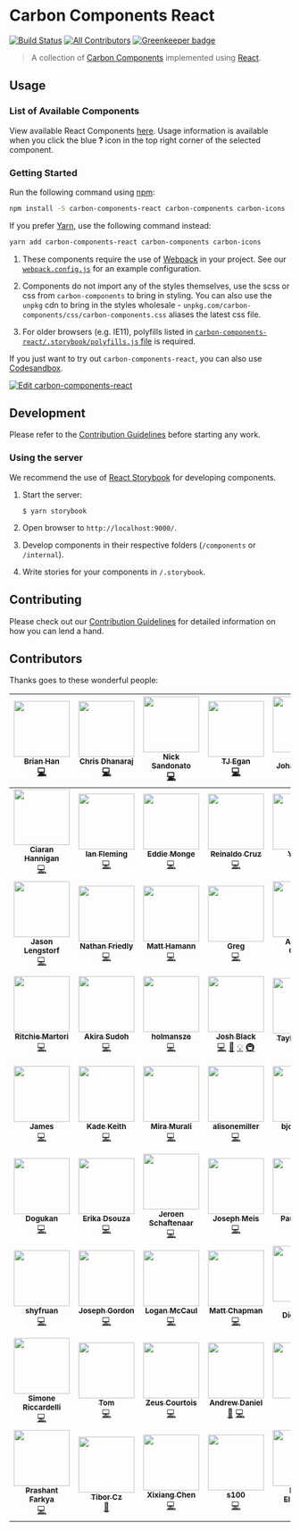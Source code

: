 # Carbon Components React

[![Build Status](https://travis-ci.org/IBM/carbon-components-react.svg?branch=master)](https://travis-ci.org/IBM/carbon-components-react)
[![All Contributors](https://img.shields.io/badge/all_contributors-61-orange.svg?style=flat-square)](#contributors)
[![Greenkeeper badge](https://badges.greenkeeper.io/IBM/carbon-components-react.svg)](https://greenkeeper.io/)

> A collection of [Carbon Components](https://github.com/IBM/carbon-components) implemented using [React](https://facebook.github.io/react/).

## Usage

### List of Available Components

View available React Components [here](http://react.carbondesignsystem.com). Usage information is available when you click the blue **?** icon in the top right corner of the selected component.

### Getting Started

Run the following command using [npm](https://www.npmjs.com/):

```bash
npm install -S carbon-components-react carbon-components carbon-icons
```

If you prefer [Yarn](https://yarnpkg.com/en/), use the following command instead:

```bash
yarn add carbon-components-react carbon-components carbon-icons
```

1. These components require the use of [Webpack](http://webpack.github.io/docs/tutorials/getting-started/) in your project. See our [`webpack.config.js`](/.storybook/webpack.config.js) for an example configuration.

2. Components do not import any of the styles themselves, use the scss or css from `carbon-components` to bring in styling. You can also use the `unpkg` cdn to bring in the styles wholesale - `unpkg.com/carbon-components/css/carbon-components.css` aliases the latest css file.

3. For older browsers (e.g. IE11), polyfills listed in [`carbon-components-react/.storybook/polyfills.js` file](./.storybook/polyfills.js) is required.

If you just want to try out `carbon-components-react`, you can also use [Codesandbox](https://codesandbox.io).

[![Edit carbon-components-react](https://codesandbox.io/static/img/play-codesandbox.svg)](https://codesandbox.io/s/x2mjypo6pp)

## Development

Please refer to the [Contribution Guidelines](./.github/CONTRIBUTING.md) before starting any work.

### Using the server

We recommend the use of [React Storybook](https://github.com/storybooks/react-storybook) for developing components.

1. Start the server:

   ```
   $ yarn storybook
   ```

2. Open browser to `http://localhost:9000/`.

3. Develop components in their respective folders (`/components` or `/internal`).

4. Write stories for your components in `/.storybook`.

## Contributing

Please check out our [Contribution Guidelines](./.github/CONTRIBUTING.md) for detailed information on how you can lend a hand.

## Contributors

Thanks goes to these wonderful people:

<!-- ALL-CONTRIBUTORS-LIST:START - Do not remove or modify this section -->

<!-- prettier-ignore -->
| [<img src="https://avatars3.githubusercontent.com/u/4185382?v=4" width="100px;"/><br /><sub><b>Brian Han</b></sub>](https://github.com/hellobrian)<br />[💻](https://github.com/carbon-design-system/carbon-components-react/commits?author=hellobrian "Code") | [<img src="https://avatars2.githubusercontent.com/u/1266014?v=4" width="100px;"/><br /><sub><b>Chris Dhanaraj</b></sub>](http://twitter.com/chrisdhanaraj)<br />[💻](https://github.com/carbon-design-system/carbon-components-react/commits?author=chrisdhanaraj "Code") | [<img src="https://avatars0.githubusercontent.com/u/181819?v=4" width="100px;"/><br /><sub><b>Nick Sandonato</b></sub>](https://github.com/nsand)<br />[💻](https://github.com/carbon-design-system/carbon-components-react/commits?author=nsand "Code") | [<img src="https://avatars1.githubusercontent.com/u/11928039?v=4" width="100px;"/><br /><sub><b>TJ Egan</b></sub>](http://tw15egan.github.io/portfolio)<br />[💻](https://github.com/carbon-design-system/carbon-components-react/commits?author=tw15egan "Code") | [<img src="https://avatars0.githubusercontent.com/u/5447411?v=4" width="100px;"/><br /><sub><b>Mari Johannessen</b></sub>](http://www.marijohannessen.com)<br />[💻](https://github.com/carbon-design-system/carbon-components-react/commits?author=marijohannessen "Code") | [<img src="https://avatars1.githubusercontent.com/u/8836958?v=4" width="100px;"/><br /><sub><b>Sam Doyle</b></sub>](https://github.com/sam1463)<br />[💻](https://github.com/carbon-design-system/carbon-components-react/commits?author=sam1463 "Code") | [<img src="https://avatars0.githubusercontent.com/u/6420214?v=4" width="100px;"/><br /><sub><b>alex weidner</b></sub>](https://github.com/shimmerjs)<br />[💻](https://github.com/carbon-design-system/carbon-components-react/commits?author=shimmerjs "Code") |
| :---: | :---: | :---: | :---: | :---: | :---: | :---: |
| [<img src="https://avatars0.githubusercontent.com/u/13645183?v=4" width="100px;"/><br /><sub><b>Ciaran Hannigan</b></sub>](https://github.com/CiaranHannigan)<br />[💻](https://github.com/carbon-design-system/carbon-components-react/commits?author=CiaranHannigan "Code") | [<img src="https://avatars2.githubusercontent.com/u/5481782?v=4" width="100px;"/><br /><sub><b>Ian Fleming</b></sub>](http://ianfleming.me/)<br />[💻](https://github.com/carbon-design-system/carbon-components-react/commits?author=iangfleming "Code") | [<img src="https://avatars3.githubusercontent.com/u/127535?v=4" width="100px;"/><br /><sub><b>Eddie Monge</b></sub>](http://eddiemonge.com)<br />[💻](https://github.com/carbon-design-system/carbon-components-react/commits?author=eddiemonge "Code") | [<img src="https://avatars3.githubusercontent.com/u/4438261?v=4" width="100px;"/><br /><sub><b>Reinaldo Cruz</b></sub>](http://www.reicruz.com/)<br />[💻](https://github.com/carbon-design-system/carbon-components-react/commits?author=reicruz "Code") | [<img src="https://avatars3.githubusercontent.com/u/16092291?v=4" width="100px;"/><br /><sub><b>Yu Cao</b></sub>](https://github.com/ycao56)<br />[💻](https://github.com/carbon-design-system/carbon-components-react/commits?author=ycao56 "Code") | [<img src="https://avatars1.githubusercontent.com/u/20566244?v=4" width="100px;"/><br /><sub><b>Megan Becvarik</b></sub>](https://github.com/mbecvarik)<br />[💻](https://github.com/carbon-design-system/carbon-components-react/commits?author=mbecvarik "Code") | [<img src="https://avatars0.githubusercontent.com/u/21059894?v=4" width="100px;"/><br /><sub><b>Astha</b></sub>](https://github.com/AsthaJain1)<br />[💻](https://github.com/carbon-design-system/carbon-components-react/commits?author=AsthaJain1 "Code") |
| [<img src="https://avatars2.githubusercontent.com/u/163561?v=4" width="100px;"/><br /><sub><b>Jason Lengstorf</b></sub>](https://code.lengstorf.com)<br />[💻](https://github.com/carbon-design-system/carbon-components-react/commits?author=jlengstorf "Code") | [<img src="https://avatars3.githubusercontent.com/u/114976?v=4" width="100px;"/><br /><sub><b>Nathan Friedly</b></sub>](http://nfriedly.com/)<br />[💻](https://github.com/carbon-design-system/carbon-components-react/commits?author=nfriedly "Code") | [<img src="https://avatars2.githubusercontent.com/u/130131?v=4" width="100px;"/><br /><sub><b>Matt Hamann</b></sub>](http://mhamann.com)<br />[💻](https://github.com/carbon-design-system/carbon-components-react/commits?author=mhamann "Code") | [<img src="https://avatars1.githubusercontent.com/u/2159110?v=4" width="100px;"/><br /><sub><b>Greg</b></sub>](https://github.com/gferreri)<br />[💻](https://github.com/carbon-design-system/carbon-components-react/commits?author=gferreri "Code") | [<img src="https://avatars0.githubusercontent.com/u/5459406?v=4" width="100px;"/><br /><sub><b>Anthony Oliveri</b></sub>](https://github.com/AnthonyOliveri)<br />[💻](https://github.com/carbon-design-system/carbon-components-react/commits?author=AnthonyOliveri "Code") | [<img src="https://avatars3.githubusercontent.com/u/4671325?v=4" width="100px;"/><br /><sub><b>Jorge Padilla</b></sub>](https://github.com/jlpadilla)<br />[💻](https://github.com/carbon-design-system/carbon-components-react/commits?author=jlpadilla "Code") | [<img src="https://avatars3.githubusercontent.com/u/313157?v=4" width="100px;"/><br /><sub><b>German Attanasio</b></sub>](http://germanattanasio.com)<br />[💻](https://github.com/carbon-design-system/carbon-components-react/commits?author=germanattanasio "Code") |
| [<img src="https://avatars1.githubusercontent.com/u/462228?v=4" width="100px;"/><br /><sub><b>Ritchie Martori</b></sub>](https://github.com/ritch)<br />[💻](https://github.com/carbon-design-system/carbon-components-react/commits?author=ritch "Code") | [<img src="https://avatars1.githubusercontent.com/u/1259051?v=4" width="100px;"/><br /><sub><b>Akira Sudoh</b></sub>](http://streetphoto.jp/)<br />[💻](https://github.com/carbon-design-system/carbon-components-react/commits?author=asudoh "Code") | [<img src="https://avatars1.githubusercontent.com/u/30137991?v=4" width="100px;"/><br /><sub><b>holmansze</b></sub>](https://github.com/holmansze)<br />[💻](https://github.com/carbon-design-system/carbon-components-react/commits?author=holmansze "Code") | [<img src="https://avatars1.githubusercontent.com/u/3901764?v=4" width="100px;"/><br /><sub><b>Josh Black</b></sub>](https://github.com/joshblack)<br />[💻](https://github.com/carbon-design-system/carbon-components-react/commits?author=joshblack "Code") [📖](https://github.com/carbon-design-system/carbon-components-react/commits?author=joshblack "Documentation") [💡](#example-joshblack "Examples") [🚇](#infra-joshblack "Infrastructure (Hosting, Build-Tools, etc)") | [<img src="https://avatars0.githubusercontent.com/u/29312997?v=4" width="100px;"/><br /><sub><b>Tayler Aitken</b></sub>](http://tayleraitken.com)<br />[🎨](#design-tay-aitken "Design") [📖](https://github.com/carbon-design-system/carbon-components-react/commits?author=tay-aitken "Documentation") | [<img src="https://avatars2.githubusercontent.com/u/11233508?v=4" width="100px;"/><br /><sub><b>Bethany Sonefeld</b></sub>](http://www.bethanysonefeld.com)<br />[🎨](#design-bsonefeld "Design") | [<img src="https://avatars3.githubusercontent.com/u/1697656?v=4" width="100px;"/><br /><sub><b>Dmitri Wolf</b></sub>](https://github.com/DmitriWolf)<br />[💻](https://github.com/carbon-design-system/carbon-components-react/commits?author=DmitriWolf "Code") |
| [<img src="https://avatars2.githubusercontent.com/u/20052710?v=4" width="100px;"/><br /><sub><b>James</b></sub>](https://github.com/jamesvclements)<br />[💻](https://github.com/carbon-design-system/carbon-components-react/commits?author=jamesvclements "Code") | [<img src="https://avatars0.githubusercontent.com/u/2426829?v=4" width="100px;"/><br /><sub><b>Kade Keith</b></sub>](http://kadekeith.me/)<br />[💻](https://github.com/carbon-design-system/carbon-components-react/commits?author=keithkade "Code") | [<img src="https://avatars1.githubusercontent.com/u/11800028?v=4" width="100px;"/><br /><sub><b>Mira Murali</b></sub>](https://github.com/miramurali23)<br />[💻](https://github.com/carbon-design-system/carbon-components-react/commits?author=miramurali23 "Code") | [<img src="https://avatars2.githubusercontent.com/u/17085131?v=4" width="100px;"/><br /><sub><b>alisonemiller</b></sub>](https://github.com/alisonemiller)<br />[💻](https://github.com/carbon-design-system/carbon-components-react/commits?author=alisonemiller "Code") | [<img src="https://avatars0.githubusercontent.com/u/8770483?v=4" width="100px;"/><br /><sub><b>bjones526</b></sub>](https://github.com/bjones526)<br />[💻](https://github.com/carbon-design-system/carbon-components-react/commits?author=bjones526 "Code") | [<img src="https://avatars2.githubusercontent.com/u/32277486?v=4" width="100px;"/><br /><sub><b>sandhya-r-reddy</b></sub>](https://github.com/sandhya-r-reddy)<br />[💻](https://github.com/carbon-design-system/carbon-components-react/commits?author=sandhya-r-reddy "Code") | [<img src="https://avatars0.githubusercontent.com/u/2753488?v=4" width="100px;"/><br /><sub><b>Alison Joseph</b></sub>](https://github.com/alisonjoseph)<br />[💻](https://github.com/carbon-design-system/carbon-components-react/commits?author=alisonjoseph "Code") |
| [<img src="https://avatars0.githubusercontent.com/u/14316696?v=4" width="100px;"/><br /><sub><b>Dogukan</b></sub>](https://github.com/ereneld)<br />[💻](https://github.com/carbon-design-system/carbon-components-react/commits?author=ereneld "Code") | [<img src="https://avatars2.githubusercontent.com/u/13935994?v=4" width="100px;"/><br /><sub><b>Erika Dsouza</b></sub>](https://github.com/ehdsouza)<br />[💻](https://github.com/carbon-design-system/carbon-components-react/commits?author=ehdsouza "Code") | [<img src="https://avatars2.githubusercontent.com/u/4943036?v=4" width="100px;"/><br /><sub><b>Jeroen Schaftenaar</b></sub>](https://github.com/jschaftenaar)<br />[💻](https://github.com/carbon-design-system/carbon-components-react/commits?author=jschaftenaar "Code") | [<img src="https://avatars1.githubusercontent.com/u/16617646?v=4" width="100px;"/><br /><sub><b>Joseph Meis</b></sub>](http://bluemix.net)<br />[💻](https://github.com/carbon-design-system/carbon-components-react/commits?author=jmeis "Code") | [<img src="https://avatars2.githubusercontent.com/u/11449728?v=4" width="100px;"/><br /><sub><b>Paul Sachs</b></sub>](https://github.com/psachs21)<br />[💻](https://github.com/carbon-design-system/carbon-components-react/commits?author=psachs21 "Code") | [<img src="https://avatars2.githubusercontent.com/u/17710824?v=4" width="100px;"/><br /><sub><b>Ryan Mackey</b></sub>](https://github.com/ryanomackey)<br />[💻](https://github.com/carbon-design-system/carbon-components-react/commits?author=ryanomackey "Code") | [<img src="https://avatars2.githubusercontent.com/u/4289301?v=4" width="100px;"/><br /><sub><b>Toni</b></sub>](https://github.com/tonitagd)<br />[💻](https://github.com/carbon-design-system/carbon-components-react/commits?author=tonitagd "Code") |
| [<img src="https://avatars3.githubusercontent.com/u/29720673?v=4" width="100px;"/><br /><sub><b>shyfruan</b></sub>](https://github.com/shyfruan)<br />[💻](https://github.com/carbon-design-system/carbon-components-react/commits?author=shyfruan "Code") | [<img src="https://avatars1.githubusercontent.com/u/7243419?s=400&v=4" width="100px;"/><br /><sub><b>Joseph Gordon</b></sub>](https://github.com/JMGordon)<br />[💻](https://github.com/carbon-design-system/carbon-components-react/commits?author=JMGordon "Code") | [<img src="https://avatars3.githubusercontent.com/u/7374889?s=400&v=4" width="100px;"/><br /><sub><b>Logan McCaul</b></sub>](https://github.com/loganmccaul)<br />[💻](https://github.com/carbon-design-system/carbon-components-react/commits?author=loganmccaul "Code") | [<img src="https://avatars2.githubusercontent.com/u/14233261?s=400&v=4" width="100px;"/><br /><sub><b>Matt Chapman</b></sub>](https://github.com/asfordmatt)<br />[💻](https://github.com/carbon-design-system/carbon-components-react/commits?author=asfordmatt "Code") | [<img src="https://avatars1.githubusercontent.com/u/6663002?s=400&v=4" width="100px;"/><br /><sub><b>Scott Dickerson</b></sub>](https://github.com/scottdickerson)<br />[💻](https://github.com/carbon-design-system/carbon-components-react/commits?author=scottdickerson "Code") | [<img src="https://avatars3.githubusercontent.com/u/32717?s=400&v=4" width="100px;"/><br /><sub><b>Darío Hereñú</b></sub>](https://github.com/kant)<br />[💻](https://github.com/carbon-design-system/carbon-components-react/commits?author=kant "Code") | [<img src="https://avatars3.githubusercontent.com/u/1449523?s=400&v=4" width="100px;"/><br /><sub><b>James Zhang</b></sub>](https://github.com/jzhang300)<br />[💻](https://github.com/carbon-design-system/carbon-components-react/commits?author=jzhang300 "Code") |
| [<img src="https://avatars0.githubusercontent.com/u/6776917?s=400&v=4" width="100px;"/><br /><sub><b>Simone Riccardelli</b></sub>](https://github.com/michead)<br />[💻](https://github.com/carbon-design-system/carbon-components-react/commits?author=michead "Code") | [<img src="https://avatars2.githubusercontent.com/u/7711697?s=400&v=4" width="100px;"/><br /><sub><b>Tom</b></sub>](https://github.com/Tom-Danger-Bryant)<br />[💻](https://github.com/carbon-design-system/carbon-components-react/commits?author=Tom-Danger-Bryant "Code") | [<img src="https://avatars2.githubusercontent.com/u/2263351?s=400&v=4" width="100px;"/><br /><sub><b>Zeus Courtois</b></sub>](https://github.com/zeusorion)<br />[💻](https://github.com/carbon-design-system/carbon-components-react/commits?author=zeusorion "Code") | [<img src="https://avatars1.githubusercontent.com/u/867941?v=4" width="100px;"/><br /><sub><b>Andrew Daniel</b></sub>](http://www.andrewdaniel.co.uk)<br />[🐛](https://github.com/carbon-design-system/carbon-components-react/issues?q=author%3Aajdaniel "Bug reports") [💻](https://github.com/carbon-design-system/carbon-components-react/commits?author=ajdaniel "Code") | [<img src="https://avatars1.githubusercontent.com/u/36265276?v=4" width="100px;"/><br /><sub><b>Andy</b></sub>](https://github.com/AndySeymour2904)<br />[🐛](https://github.com/carbon-design-system/carbon-components-react/issues?q=author%3AAndySeymour2904 "Bug reports") [💻](https://github.com/carbon-design-system/carbon-components-react/commits?author=AndySeymour2904 "Code") | [<img src="https://avatars3.githubusercontent.com/u/7650400?v=4" width="100px;"/><br /><sub><b>Nicholas Lee</b></sub>](https://github.com/nicholaslee119)<br />[💻](https://github.com/carbon-design-system/carbon-components-react/commits?author=nicholaslee119 "Code") | [<img src="https://avatars1.githubusercontent.com/u/6370760?v=4" width="100px;"/><br /><sub><b>David Menendez</b></sub>](http://davidmenendez.net)<br />[💻](https://github.com/carbon-design-system/carbon-components-react/commits?author=davidmenendez "Code") |
| [<img src="https://avatars0.githubusercontent.com/u/14758158?v=4" width="100px;"/><br /><sub><b>Prashant Farkya</b></sub>](https://github.com/pfarkya)<br />[💻](https://github.com/carbon-design-system/carbon-components-react/commits?author=pfarkya "Code") | [<img src="https://avatars1.githubusercontent.com/u/4045950?v=4" width="100px;"/><br /><sub><b>Tibor Cz</b></sub>](https://neonwarp.github.io)<br />[📖](https://github.com/carbon-design-system/carbon-components-react/commits?author=neonwarp "Documentation") | [<img src="https://avatars3.githubusercontent.com/u/10108576?v=4" width="100px;"/><br /><sub><b>Xixiang Chen</b></sub>](https://github.com/nelsonchen90)<br />[💻](https://github.com/carbon-design-system/carbon-components-react/commits?author=nelsonchen90 "Code") | [<img src="https://avatars1.githubusercontent.com/u/9932290?v=4" width="100px;"/><br /><sub><b>s100</b></sub>](https://github.com/s100)<br />[💻](https://github.com/carbon-design-system/carbon-components-react/commits?author=s100 "Code") | [<img src="https://avatars2.githubusercontent.com/u/17937450?v=4" width="100px;"/><br /><sub><b>Becca Ellsworth</b></sub>](https://github.com/bellsworth13)<br />[💻](https://github.com/carbon-design-system/carbon-components-react/commits?author=bellsworth13 "Code") |

<!-- ALL-CONTRIBUTORS-LIST:END -->
